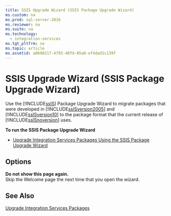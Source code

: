 ```yaml
---
title: SSIS Upgrade Wizard (SSIS Package Upgrade Wizard)
ms.custom: na
ms.prod: sql-server-2016
ms.reviewer: na
ms.suite: na
ms.technology: 
  - integration-services
ms.tgt_pltfrm: na
ms.topic: article
ms.assetid: a8698217-4793-40fd-85a0-ef4dad1c139f
---
```

# SSIS Upgrade Wizard (SSIS Package Upgrade Wizard)
  Use the [!INCLUDE[ssIS](../../Topics/TopicNameContainA/includes/ssIS_md.md)] Package Upgrade Wizard to migrate packages that were developed in [!INCLUDE[ssISversion2005](../../Topics/TopicNameNotContainA/includes/ssISversion2005_md.md)] and [!INCLUDE[ssISversion10](../../Topics/TopicNameNotContainA/includes/ssISversion10_md.md)] to the package format that the current release of [!INCLUDE[ssISnoversion](../../Topics/TopicNameContainA/includes/ssISnoversion_md.md)] uses.  
  
 **To run the SSIS Package Upgrade Wizard**  
  
-   [Upgrade Integration Services Packages Using the SSIS Package Upgrade Wizard](../../Topics/TopicNameNotContainA/Upgrade-Integration-Services-Packages-Using-the-SSIS-Package-Upgrade-Wizard.md)  
  
## Options  
 **Do not show this page again.**  
 Skip the Welcome page the next time that you open the wizard.  
  
## See Also  
 [Upgrade Integration Services Packages](../../Topics/TopicNameNotContainA/Upgrade-Integration-Services-Packages.md)  
  
  